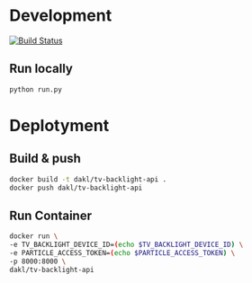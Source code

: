 # Development

[![Build Status](https://travis-ci.org/dakl/tv-backlight-api.svg?branch=master)](https://travis-ci.org/dakl/tv-backlight-api)

## Run locally

~~~bash
python run.py
~~~

# Deplotyment

## Build & push

~~~bash
docker build -t dakl/tv-backlight-api .
docker push dakl/tv-backlight-api
~~~

## Run Container

~~~bash
docker run \
-e TV_BACKLIGHT_DEVICE_ID=(echo $TV_BACKLIGHT_DEVICE_ID) \
-e PARTICLE_ACCESS_TOKEN=(echo $PARTICLE_ACCESS_TOKEN) \
-p 8000:8000 \
dakl/tv-backlight-api
~~~
